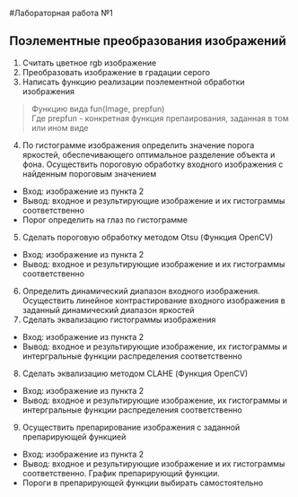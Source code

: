 #Лабораторная работа №1
## Поэлементные преобразования изображений

1. Считать цветное rgb изображение
2. Преобразовать изображение в градации серого
3. Написать функцию реализации поэлементной обработки изображения

> Функцию вида fun(Image, prepfun)  
Где prepfun  - конкретная функция препаирования, заданная в том или ином виде

4. По гистограмме изображения определить значение порога яркостей, обеспечивающего оптимальное разделение объекта и фона. Осуществить пороговую обработку входного изображения с найденным пороговым значением
  *   Вход: изображение из пункта 2
  *   Вывод: входное и результирующие изображение и их гистограммы соответственно
  *   Порог определить на глаз по гистограмме
5. Сделать пороговую обработку методом Otsu (Функция OpenCV)
  *   Вход: изображение из пункта 2
  *   Вывод: входное и результирующие изображение и их гистограммы соответственно
6. Определить динамический диапазон входного изображения. Осуществить линейное контрастирование входного изображения в заданный динамический диапазон яркостей
7. Сделать эквализацию гистограммы изображения
  *   Вход: изображение из пункта 2
  *   Вывод: входное и результирующие изображение, их гистограммы и интергральные функции распределения соответственно
8. Сделать эквализацию методом CLAHE (Функция OpenCV)
  *   Вход: изображение из пункта 2
  *   Вывод: входное и результирующие изображение, их гистограммы и интергральные функции распределения соответственно
9. Осуществить препарирование изображения с заданной препарирующей функцией
  *   Вход: изображение из пункта 2
  *   Вывод: входное и результирующие изображение и их гистограммы соответственно. График препарирующий функции.
  *   Пороги в препарирующей функции выбирать самостоятельно
